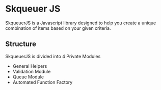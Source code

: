 # Skqueuer JS

SkqueuerJS is a Javascript library designed to help you create a unique combination of items based on your given criteria.

## Structure
SkqueuerJS is divided into 4 Private Modules
- General Helpers
- Validation Module
- Queue Module
- Automated Function Factory